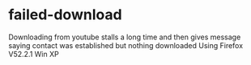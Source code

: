 # failed-download
Downloading from youtube stalls a long time and then gives message saying contact was established but nothing downloaded  Using Firefox V52.2.1 Win XP
